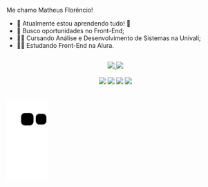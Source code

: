
Me chamo Matheus Florêncio!

- 🌱 Atualmente estou aprendendo tudo! 🤣
- 🔭 Busco oportunidades no Front-End;
- 👨‍🎓 Cursando Análise e Desenvolvimento de Sistemas na Univali;
- 👨‍💻 Estudando Front-End na Alura. 

 ##
 
<div align="center">
  <a href="https://github.com/1matheusflorencio">
  <img height="160em" src="https://github-readme-stats.vercel.app/api?username=1matheusflorencio&show_icons=true&theme=dark&include_all_commits=true&count_private=true"/>
  <img height="160em" src="https://github-readme-stats.vercel.app/api/top-langs/?username=1matheusflorencio&layout=compact&langs_count=7&theme=dark"/>
</div>
 
 <div align="center"> <br>
  <a href="https://www.linkedin.com/in/matheus-flor%C3%AAncio/" target="_blank"><img src="https://img.shields.io/badge/LinkedIn-0077B5?style=for-the-badge&logo=linkedin&logoColor=white"></a> <!-- LinkedIn -->
    <a href="https://www.youtube.com/channel/UCH1VWs-9V63VyGkrcSbtXIg" target="_blank"><img src="https://img.shields.io/badge/YouTube-FF0000?style=for-the-badge&logo=youtube&logoColor=white" target="_blank"></a> <!-- Youtube -->
  <a href="https://www.instagram.com/1matheusflorencio/" target="_blank"><img src="https://img.shields.io/badge/Instagram-E4405F?style=for-the-badge&logo=instagram&logoColor=white" target="_blank"></a> <!-- Instagram -->
  <a href = "mailto:contactmatheusflorencio@gmail.com"><img src="https://img.shields.io/badge/Gmail-D14836?style=for-the-badge&logo=gmail&logoColor=white" target="_blank"></a> <!-- E-mail -->
</div>
  
 ## 

![Snake animation](https://github.com/1matheusflorencio/1matheusflorencio/blob/output/github-contribution-grid-snake.svg)

